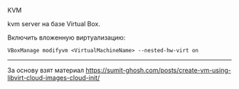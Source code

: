 KVM

kvm server на базе Virtual Box.

Включить вложенную виртуализацию:
```
VBoxManage modifyvm <VirtualMachineName> --nested-hw-virt on
```

----

За основу взят материал https://sumit-ghosh.com/posts/create-vm-using-libvirt-cloud-images-cloud-init/